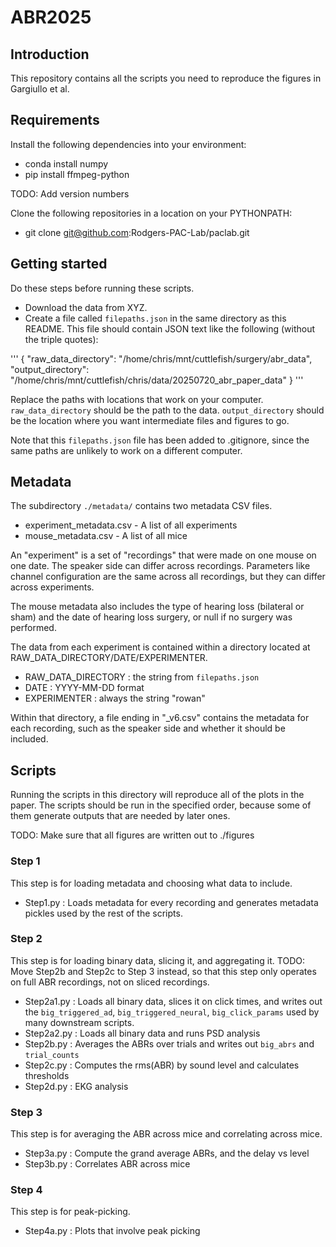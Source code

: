 # ABR2025

## Introduction

This repository contains all the scripts you need to reproduce the figures
in Gargiullo et al. 

## Requirements

Install the following dependencies into your environment:
- conda install numpy
- pip install ffmpeg-python

TODO: Add version numbers

Clone the following repositories in a location on your PYTHONPATH:
- git clone git@github.com:Rodgers-PAC-Lab/paclab.git

## Getting started

Do these steps before running these scripts.
- Download the data from XYZ. 
- Create a file called `filepaths.json` in the same directory as this README.
  This file should contain JSON text like the following (without the triple quotes):

'''
{
 "raw_data_directory": "/home/chris/mnt/cuttlefish/surgery/abr_data",
 "output_directory": "/home/chris/mnt/cuttlefish/chris/data/20250720_abr_paper_data"
}
'''

Replace the paths with locations that work on your computer.
`raw_data_directory` should be the path to the data.
`output_directory` should be the location where you want intermediate files
and figures to go.

Note that this `filepaths.json` file has been added to .gitignore, since
the same paths are unlikely to work on a different computer.

## Metadata

The subdirectory `./metadata/` contains two metadata CSV files. 

* experiment_metadata.csv - A list of all experiments
* mouse_metadata.csv - A list of all mice

An "experiment" is a set of "recordings" that were made on one mouse on one
date. The speaker side can differ across recordings. Parameters like 
channel configuration are the same across all recordings, but they can differ
across experiments.

The mouse metadata also includes the type of hearing loss (bilateral or sham)
and the date of hearing loss surgery, or null if no surgery was performed.

The data from each experiment is contained within a directory located at
RAW_DATA_DIRECTORY/DATE/EXPERIMENTER. 

* RAW_DATA_DIRECTORY : the string from `filepaths.json`
* DATE : YYYY-MM-DD format
* EXPERIMENTER : always the string "rowan"

Within that directory, a file ending in "_v6.csv" contains the metadata
for each recording, such as the speaker side and whether it should be included.

## Scripts

Running the scripts in this directory will reproduce all of the plots in the
paper. The scripts should be run in the specified order, because some of them
generate outputs that are needed by later ones. 

TODO: Make sure that all figures are written out to ./figures

### Step 1
This step is for loading metadata and choosing what data to include.

* Step1.py : Loads metadata for every recording and generates metadata pickles 
  used by the rest of the scripts. 

### Step 2

This step is for loading binary data, slicing it, and aggregating it.
TODO: Move Step2b and Step2c to Step 3 instead, so that this step only operates
on full ABR recordings, not on sliced recordings.

* Step2a1.py : Loads all binary data, slices it on click times, and writes
  out the `big_triggered_ad`, `big_triggered_neural`, `big_click_params` used
  by many downstream scripts.
* Step2a2.py : Loads all binary data and runs PSD analysis
* Step2b.py : Averages the ABRs over trials and writes out `big_abrs` and 
  `trial_counts`
* Step2c.py : Computes the rms(ABR) by sound level and calculates thresholds
* Step2d.py : EKG analysis

### Step 3

This step is for averaging the ABR across mice and correlating across mice.

* Step3a.py : Compute the grand average ABRs, and the delay vs level
* Step3b.py : Correlates ABR across mice

### Step 4

This step is for peak-picking.

* Step4a.py : Plots that involve peak picking


